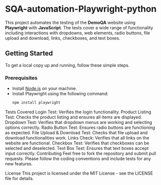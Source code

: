 # SQA-automation-Playwright-python

This project automates the testing of the **DemoQA** website using **Playwright** with **JavaScript**. The tests cover a wide range of functionality including interactions with dropdowns, web elements, radio buttons, file upload and download, links, checkboxes, and text boxes.

## Getting Started

To get a local copy up and running, follow these simple steps.

### Prerequisites

- Install [Node.js](https://nodejs.org/) on your machine.
- Install Playwright using the following command:
  ```bash
  npm install playwright

  
Tests Covered
Login Test: Verifies the login functionality.
Product Listing Test: Checks the product listing and ensures all items are displayed.
Dropdown Test: Verifies that dropdown menus are working and selecting options correctly.
Radio Button Test: Ensures radio buttons are functioning as expected.
File Upload & Download Test: Checks that file upload and download functionalities work.
Links Check: Verifies that all links on the website are functional.
Checkbox Test: Verifies that checkboxes can be selected and deselected.
Text Box Test: Ensures that text boxes accept input correctly.
Contributing
Feel free to fork the repository and submit pull requests. Please follow the coding conventions and include tests for any new features.

License
This project is licensed under the MIT License - see the LICENSE file for details.
